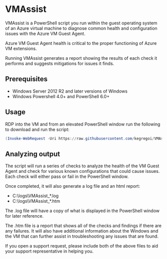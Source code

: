 # VMAssist

VMAssist is a PowerShell script you run within the guest operating system of an Azure virtual machine to diagnose common health and configuration issues with the Azure VM Guest Agent.

Azure VM Guest Agent health is critical to the proper functioning of Azure VM extensions.

Running VMAssist generates a report showing the results of each check it performs and suggests mitigations for issues it finds.

## Prerequisites

 - Windows Server 2012 R2 and later versions of Windows
 - Windows Powershell 4.0+ and PowerShell 6.0+

## Usage

RDP into the VM and from an elevated PowerShell window run the following to download and run the script:  
```powershell
(Invoke-WebRequest -Uri https://raw.githubusercontent.com/kegregoi/VMAssist/refs/heads/main/VMAssist.ps1 -OutFile VMAssist.ps1) | .\VMAssist.ps1
```

## Analyzing output

The script will run a series of checks to analyze the health of the VM Guest Agent and check for various known configurations that could cause issues. Each check will either pass or fail in the PowerShell window. 

Once completed, it will also generate a log file and an html report:
 - C:\logs\VMAssist_*.log
 - C:\logs\VMAssist_*.htm

The .log file will have a copy of what is displayed in the PowerShell window for later reference.

The .htm file is a report that shows all of the checks and findings if there are any failures. It will also have additional information about the Windows and the VM that can further assist in troubleshooting any issues that are found.

 If you open a support request, please include both of the above files to aid your support representative in helping you.